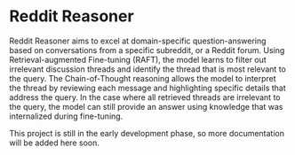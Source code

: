 # Reddit Reasoner
Reddit Reasoner aims to excel at domain-specific question-answering based on conversations from a specific subreddit, or a Reddit forum. Using Retrieval-augmented Fine-tuning (RAFT), the model learns to filter out irrelevant discussion threads and identify the thread that is most relevant to the query. The Chain-of-Thought reasoning allows the model to interpret the thread by reviewing each message and highlighting specific details that address the query. In the case where all retrieved threads are irrelevant to the query, the model can still provide an answer using knowledge that was internalized during fine-tuning.

This project is still in the early development phase, so more documentation will be added here soon.
